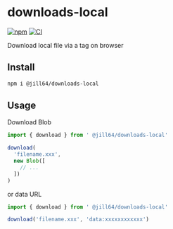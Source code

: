 # downloads-local

[![npm](https://img.shields.io/npm/v/%40jill64%2Fdownloads-local)](https://npmjs.com/package/@jill64/downloads-local)
[![CI](https://github.com/jill64/downloads-local/actions/workflows/ci.yml/badge.svg)](https://github.com/jill64/downloads-local/actions/workflows/ci.yml)

Download local file via a tag on browser

## Install

```sh
npm i @jill64/downloads-local
```

## Usage

Download Blob

```js
import { download } from ' @jill64/downloads-local'

download(
  'filename.xxx',
  new Blob([
    // ...
  ])
)
```

or data URL

```js
import { download } from ' @jill64/downloads-local'

download('filename.xxx', 'data:xxxxxxxxxxxx')
```
